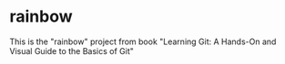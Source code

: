 # rainbow
This is the "rainbow" project from book "Learning Git: A Hands-On and Visual Guide to the Basics of Git"
